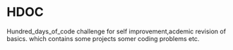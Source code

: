 # HDOC
Hundred_days_of_code challenge for self improvement,acdemic revision of basics. which contains some projects somer coding problems etc.
